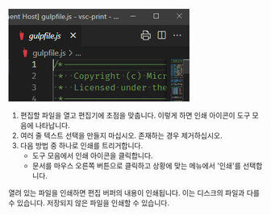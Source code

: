 ![그림: 활성 편집기에 아이콘이 나타납니다.](./print-icon-appears-for-active-editor.png)

1. 편집할 파일을 열고 편집기에 초점을 맞춥니다. 이렇게 하면 인쇄 아이콘이 도구 모음에 나타납니다.
2. 여러 줄 텍스트 선택을 만들지 마십시오. 존재하는 경우 제거하십시오. 
3. 다음 방법 중 하나로 인쇄를 트리거합니다.
	- 도구 모음에서 인쇄 아이콘을 클릭합니다.
	- 문서를 마우스 오른쪽 버튼으로 클릭하고 상황에 맞는 메뉴에서 '인쇄'를 선택합니다.

열려 있는 파일을 인쇄하면 편집 버퍼의 내용이 인쇄됩니다. 이는 디스크의 파일과 다를 수 있습니다. 저장되지 않은 파일을 인쇄할 수 있습니다.